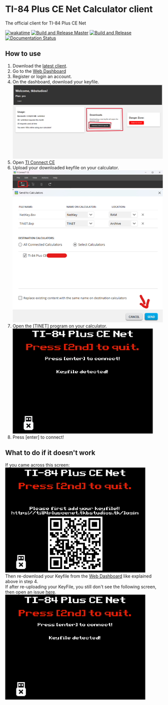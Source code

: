 # TI-84 Plus CE Net Calculator client
The official client for TI-84 Plus CE Net

[![wakatime](https://wakatime.com/badge/github/tkbstudios/ti84pluscenet-calc.svg)](https://wakatime.com/badge/github/tkbstudios/ti84pluscenet-calc)
[![Build and Release Master](https://github.com/tkbstudios/ti84pluscenet-calc/actions/workflows/build-release-master.yml/badge.svg)](https://github.com/tkbstudios/ti84pluscenet-calc/actions/workflows/build-release-master.yml)
[![Build and Release](https://github.com/tkbstudios/ti84pluscenet-calc/actions/workflows/build-release-dev.yml/badge.svg)](https://github.com/tkbstudios/ti84pluscenet-calc/actions/workflows/build-release-dev.yml)
[![Documentation Status](https://readthedocs.org/projects/ti84pluscenet-calc/badge/?version=latest)](https://ti84pluscenet-calc.readthedocs.io/en/latest/?badge=latest)

## How to use
1. Download the [latest client](https://github.com/tkbstudios/ti84pluscenet-calc/releases/latest).  
2. Go to the [Web Dashboard](https://ti84pluscenet.tkbstudios.tk/)  
3. Register or login an account.  
4. On the dashboard, download your keyfile.  
![Download KeyFile Image](images/docs/downloadkeyfile.png)
5. Open [TI Connect CE](https://education.ti.com/en/products/computer-software/ti-connect-ce-sw)  
6. Upload your downloaded keyfile on your calculator.  
![Upload KeyFile Image 1](images/docs/UploadKeyFile1.png)  
![Upload KeyFile Image 2](images/docs/UploadKeyFile2.png)  
7. Open the [TINET] program on your calculator.  
![KeyFile Detected Image](images/docs/calcKeyFileDetected.png)  
8. Press [enter] to connect!  

## What to do if it doesn't work
If you came across this screen:  
![KeyFile Not Detected Image](images/docs/calcKeyFileNotDetected.png)  
Then re-download your Keyfile from the [Web Dashboard](https://ti84pluscenet.tkbstudios.tk/) like explained above in step 4.  
If after re-uploading your KeyFile, you still don't see the following screen, then open an issue [here](https://github.com/tkbstudios/ti84pluscenet-calc/issues).  
![KeyFile Detected Image](images/docs/calcKeyFileDetected.png)  
